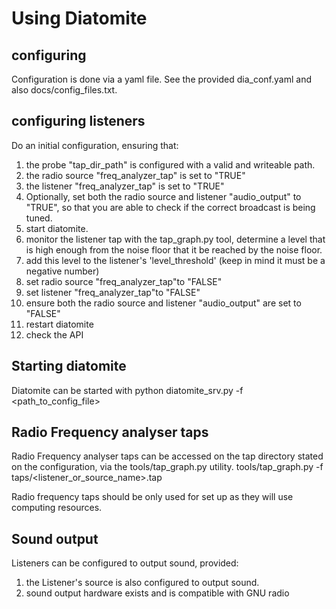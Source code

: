 # Using Diatomite

## configuring
Configuration is done via a yaml file.
See the provided dia_conf.yaml and also docs/config_files.txt.

## configuring listeners
Do an initial configuration, ensuring that:
1. the probe "tap_dir_path" is configured with a valid and writeable path.
2. the radio source "freq_analyzer_tap" is set to "TRUE"
3. the listener "freq_analyzer_tap" is set to "TRUE"
4. Optionally, set both the radio source and listener "audio_output" to "TRUE", so that you are able to check if the correct broadcast is being tuned.
5. start diatomite.
7. monitor the listener tap with the tap_graph.py tool, determine a level that is high enough from the noise floor that it be reached by the noise floor.
8. add this level to the listener's 'level_threshold' (keep in mind it must be a negative number)
9. set radio source "freq_analyzer_tap"to "FALSE"
10. set listener "freq_analyzer_tap"to "FALSE"
11. ensure both the radio source and listener "audio_output" are set to "FALSE"
12. restart diatomite
13. check the API

## Starting diatomite
Diatomite can be started with
python diatomite_srv.py -f <path_to_config_file>

## Radio Frequency analyser taps
Radio Frequency analyser taps can be accessed on the tap directory stated on the configuration, via the tools/tap_graph.py utility.
tools/tap_graph.py -f taps/<listener_or_source_name>.tap

Radio frequency taps should be only used for set up as they will use computing resources.

## Sound output
Listeners can be configured to output sound, provided:
1. the Listener's source is also configured to output sound.
2. sound output hardware exists and is compatible with GNU radio

